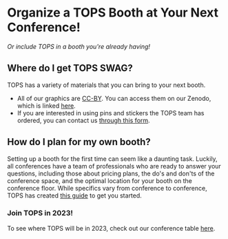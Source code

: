 # Organize a TOPS Booth at Your Next Conference!
*Or include TOPS in a booth you're already having!*

## Where do I get TOPS SWAG? 
TOPS has a variety of materials that you can bring to your next booth. 
- All of our graphics are [CC-BY](https://creativecommons.org/licenses/by/4.0/). You can access them on our Zenodo, which is linked [here](/docs/Area2_Capacity_Sharing/Activity_Templates/branding_and_graphics/readme.md). 
- If you are interested in using pins and stickers the TOPS team has ordered, you can contact us [through this form](https://docs.google.com/forms/d/1XcjQU9vYyXAMmJFdB6H021PFypGYWbNKvNR_em5q2UY/edit).

## How do I plan for my own booth? 
Setting up a booth for the first time can seem like a daunting task. Luckily, all conferences have a team of professionals who are ready to answer your questions, including those about pricing plans, the do's and don'ts of the conference space, and the optimal location for your booth on the conference floor. While specifics vary from conference to conference, TOPS has created [this guide](./booth_checklist.md) to get you started. 

### Join TOPS in 2023! 
To see where TOPS will be in 2023, check out our conference table [here](/docs/Area1_Engagement/Outreach/tops_conferences.md).
